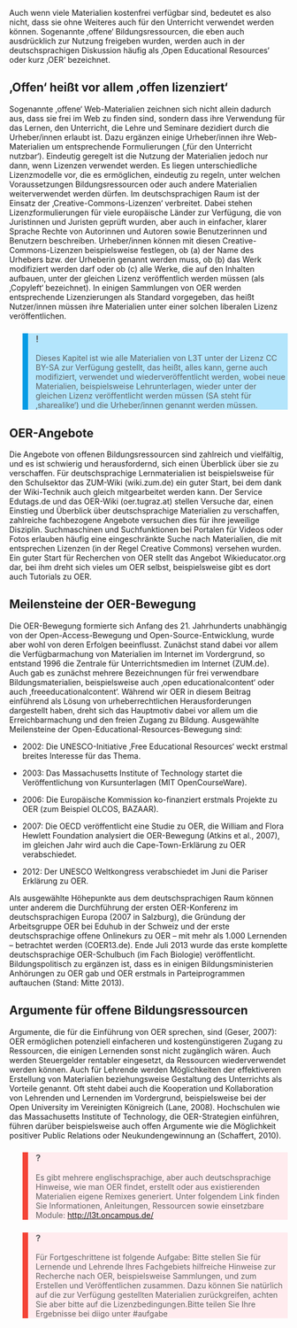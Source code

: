 <!-- filename: 05_Open_Educational_Resources_Frei_verwendbare_Lern-_und_Lehrmaterialien.md -->
<!-- title: Open Educational Resources: Frei verwendbare Lern- und Lehrmaterialien -->

Auch wenn viele Materialien kostenfrei verfügbar sind, bedeutet es also nicht, dass sie ohne Weiteres auch für den Unterricht verwendet werden können. Sogenannte ‚offene‘ Bildungsressourcen, die eben auch ausdrücklich zur Nutzung freigeben wurden, werden auch in der deutschsprachigen Diskussion häufig als ‚Open Educational Resources‘ oder kurz ‚OER‘ bezeichnet.  

## ‚Offen‘ heißt vor allem ‚offen lizenziert‘

Sogenannte ‚offene‘ Web-Materialien zeichnen sich nicht allein dadurch aus, dass sie frei im Web zu finden sind, sondern dass ihre Verwendung für das Lernen, den Unterricht, die Lehre und Seminare dezidiert durch die Urheber/innen erlaubt ist. Dazu ergänzen einige Urheber/innen ihre Web-Materialien um entsprechende Formulierungen (‚für den Unterricht nutzbar‘). Eindeutig geregelt ist die Nutzung der Materialien jedoch nur dann, wenn Lizenzen verwendet werden. Es liegen unterschiedliche Lizenzmodelle vor, die es ermöglichen, eindeutig zu regeln, unter welchen Voraussetzungen Bildungsressourcen oder auch andere Materialien weiterverwendet werden dürfen. Im deutschsprachigen Raum ist der Einsatz der ‚Creative-Commons-Lizenzen‘ verbreitet. Dabei stehen Lizenzformulierungen für viele europäische Länder zur Verfügung, die von Juristinnen und Juristen geprüft wurden, aber auch in einfacher, klarer Sprache Rechte von Autorinnen und Autoren sowie Benutzerinnen und Benutzern beschreiben. Urheber/innen können mit diesen Creative-Commons-Lizenzen beispielsweise festlegen, ob (a) der Name des Urhebers bzw. der Urheberin genannt werden muss, ob (b) das Werk modifiziert werden darf oder ob (c) alle Werke, die auf den Inhalten aufbauen, unter der gleichen Lizenz veröffentlich werden müssen (als ‚Copyleft‘ bezeichnet). In einigen Sammlungen von OER werden entsprechende Lizenzierungen als Standard vorgegeben, das heißt Nutzer/innen müssen ihre Materialien unter einer solchen liberalen Lizenz veröffentlichen.

<blockquote style="background: #B3E5FC; border-left: 10px solid #039BE5">

### !

Dieses Kapitel ist wie alle Materialien von L3T unter der Lizenz CC BY-SA zur Verfügung gestellt, das heißt, alles kann, gerne auch modifiziert, verwendet und wiederveröffentlicht werden, wobei neue Materialien, beispielsweise Lehrunterlagen, wieder unter der gleichen Lizenz veröffentlicht werden müssen (SA steht für ‚sharealike‘) und die Urheber/innen genannt werden müssen.

</blockquote>

## OER-Angebote

Die Angebote von offenen Bildungsressourcen sind zahlreich und vielfältig, und es ist schwierig und herausfordernd, sich einen Überblick über sie zu verschaffen. Für deutschsprachige Lernmaterialien ist beispielsweise für den Schulsektor das ZUM-Wiki (wiki.zum.de) ein guter Start, bei dem dank der Wiki-Technik auch gleich mitgearbeitet werden kann. Der Service Edutags.de und das OER-Wiki (oer.tugraz.at) stellen Versuche dar, einen Einstieg und Überblick über deutschsprachige Materialien zu verschaffen, zahlreiche fachbezogene Angebote versuchen dies für ihre jeweilige Disziplin. Suchmaschinen und Suchfunktionen bei Portalen für Videos oder Fotos erlauben häufig eine eingeschränkte Suche nach Materialien, die mit entsprechen Lizenzen (in der Regel Creative Commons) versehen wurden. Ein guter Start für Recherchen von OER stellt das Angebot Wikieducator.org dar, bei ihm dreht sich vieles um OER selbst, beispielsweise gibt es dort auch Tutorials zu OER.

## Meilensteine der OER-Bewegung

Die OER-Bewegung formierte sich Anfang des 21. Jahrhunderts unabhängig von der Open-Access-Bewegung und Open-Source-Entwicklung, wurde aber wohl von deren Erfolgen beeinflusst. Zunächst stand dabei vor allem die Verfügbarmachung von Materialien im Internet im Vordergrund, so entstand 1996 die Zentrale für Unterrichtsmedien im Internet (ZUM.de). Auch gab es zunächst mehrere Bezeichnungen für frei verwendbare Bildungsmaterialien, beispielsweise auch ‚open educationalcontent‘ oder auch ‚freeeducationalcontent‘. Während wir OER in diesem Beitrag einführend als Lösung von urheberrechtlichen Herausforderungen dargestellt haben, dreht sich das Hauptmotiv dabei vor allem um die Erreichbarmachung und den freien Zugang zu Bildung. Ausgewählte Meilensteine der Open-Educational-Resources-Bewegung sind:  

- 2002: Die UNESCO-Initiative ‚Free Educational Resources‘ weckt erstmal breites Interesse für das Thema.

- 2003: Das Massachusetts Institute of Technology startet die Veröffentlichung von Kursunterlagen (MIT OpenCourseWare).

- 2006: Die Europäische Kommission ko-finanziert erstmals Projekte zu OER (zum Beispiel OLCOS, BAZAAR).

- 2007: Die OECD veröffentlicht eine Studie zu OER, die William and Flora Hewlett Foundation analysiert die OER-Bewegung (Atkins et al., 2007), im gleichen Jahr wird auch die Cape-Town-Erklärung zu OER verabschiedet.

- 2012: Der UNESCO Weltkongress verabschiedet im Juni die Pariser Erklärung zu OER.

Als ausgewählte Höhepunkte aus dem deutschsprachigen Raum können unter anderem die Durchführung der ersten OER-Konferenz im deutschsprachigen Europa (2007 in Salzburg), die Gründung der Arbeitsgruppe OER bei Eduhub in der Schweiz und der erste deutschsprachige offene Onlinekurs zu OER – mit mehr als 1.000 Lernenden – betrachtet werden (COER13.de). Ende Juli 2013 wurde das erste komplette deutschsprachige OER-Schulbuch (im Fach Biologie) veröffentlicht. Bildungspolitisch zu ergänzen ist, dass es in einigen Bildungsministerien Anhörungen zu OER gab und OER erstmals in Parteiprogrammen auftauchen (Stand: Mitte 2013).

## Argumente für offene Bildungsressourcen

Argumente, die für die Einführung von OER sprechen, sind (Geser, 2007): OER ermöglichen potenziell einfacheren und kostengünstigeren Zugang zu Ressourcen, die einigen Lernenden sonst nicht zugänglich wären. Auch werden Steuergelder rentabler eingesetzt, da Ressourcen wiederverwendet werden können. Auch für Lehrende werden Möglichkeiten der effektiveren Erstellung von Materialien beziehungsweise Gestaltung des Unterrichts als Vorteile genannt. Oft steht dabei auch die Kooperation und Kollaboration von Lehrenden und Lernenden im Vordergrund, beispielsweise bei der Open University im Vereinigten Königreich (Lane, 2008). Hochschulen wie das Massachusetts Institute of Technology, die OER-Strategien einführen, führen darüber beispielsweise auch offen Argumente wie die Möglichkeit positiver Public Relations oder Neukundengewinnung an (Schaffert, 2010).

<blockquote style="background: #FFEBEE; border-left: 10px solid #F44336">

### ?

Es gibt mehrere englischsprachige, aber auch deutschsprachige Hinweise, wie man OER findet, erstellt oder aus existierenden Materialien eigene Remixes generiert. Unter folgendem Link finden Sie Informationen, Anleitungen, Ressourcen sowie einsetzbare Module: http://l3t.oncampus.de/

</blockquote>

<blockquote style="background: #FFEBEE; border-left: 10px solid #F44336">

### ?

Für Fortgeschrittene ist folgende Aufgabe: Bitte stellen Sie für Lernende und Lehrende Ihres Fachgebiets hilfreiche Hinweise zur Recherche nach OER, beispielsweise Sammlungen, und zum Erstellen und Veröffentlichen zusammen. Dazu können Sie natürlich auf die zur Verfügung gestellten Materialien zurückgreifen, achten Sie aber bitte auf die Lizenzbedingungen.Bitte teilen Sie Ihre Ergebnisse bei diigo unter #aufgabe

</blockquote>
